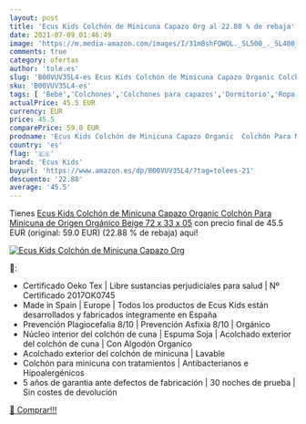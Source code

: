 ```yaml
---
layout: post
title: 'Ecus Kids Colchón de Minicuna Capazo Org al 22.88 % de rebaja'
date: 2021-07-09 01:46:49
image: 'https://m.media-amazon.com/images/I/31mBshFQWQL._SL500_._SL400_.jpg'
comments: true
category: ofertas
author: 'tole.es'
slug: 'B00VUV35L4-es Ecus Kids Colchón de Minicuna Capazo Organic Colchón Para...'
sku: 'B00VUV35L4-es'
tags: [ 'Bebé','Colchones','Colchones para capazos','Dormitorio','Ropa de cama','ecus','ecus kids','kids', ]
actualPrice: 45.5 EUR
currency: EUR
price: 45.5
comparePrice: 59.0 EUR
prodname: 'Ecus Kids Colchón de Minicuna Capazo Organic  Colchón Para Minicuna de Origen Orgánico  Beige  72 x 33 x 05'
country: 'es'
flag: '🇪🇸'
brand: 'Ecus Kids'
buyurl: 'https://www.amazon.es/dp/B00VUV35L4/?tag=tolees-21'
descuento: '22.88'
average: '45.5'
---
```


Tienes [Ecus Kids Colchón de Minicuna Capazo Organic  Colchón Para Minicuna de Origen Orgánico  Beige  72 x 33 x 05](https://www.amazon.es/dp/B00VUV35L4/?tag=tolees-21) con precio final de  45.5 EUR (original: 59.0 EUR) (22.88 %  de rebaja) aqui!

[![Ecus Kids Colchón de Minicuna Capazo Org](https://m.media-amazon.com/images/I/31mBshFQWQL._SL500_._SL400_.jpg)](https://www.amazon.es/dp/B00VUV35L4/?tag=tolees-21)

🔎:

- Certificado Oeko Tex | Libre sustancias perjudiciales para salud | Nº Certificado 2017OK0745
- Made in Spain | Europe | Todos los productos de Ecus Kids están desarrollados y fabricados íntegramente en España
- Prevención Plagiocefalia 8/10 | Prevención Asfixia 8/10 | Orgánico
- Núcleo interior del colchón de cuna | Espuma Soja | Acolchado exterior del colchón de cuna | Con Algodón Organico
- Acolchado exterior del colchón de minicuna | Lavable
- Colchón para minicuna con tratamientos | Antibacterianos e Hipoalergénicos
- 5 años de garantia ante defectos de fabricación | 30 noches de prueba | Sin costes de devolución

[🛒 Comprar!!!](https://www.amazon.es/dp/B00VUV35L4/?tag=tolees-21)
